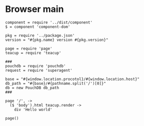 Browser main
============

    component = require '../dist/component'
    $ = component 'component-dom'

    pkg = require '../package.json'
    version = "#{pkg.name} version #{pkg.version}"

    page = require 'page'
    teacup = require 'teacup'

    ###
    pouchdb = require 'pouchdb'
    request = require 'superagent'

    base = "#{window.location.procotol}/#{window.location.host}"
    db_path = "#{base}/#{pathname.split('/')[0]}"
    db = new PouchDB db_path
    ###

    page '/', ->
      ($ 'body').html teacup.render ->
        div 'Hello world'

    page()
